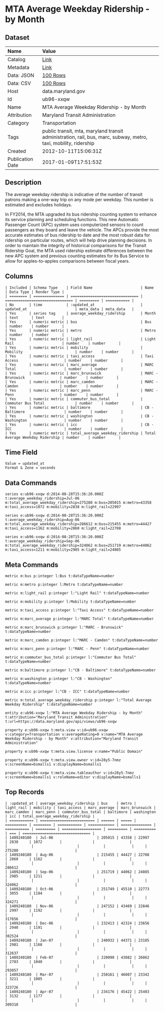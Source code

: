 # MTA Average Weekday Ridership - by Month

## Dataset

| Name | Value |
| :--- | :---- |
| Catalog | [Link](https://catalog.data.gov/dataset/mta-average-weekday-ridership-by-month) |
| Metadata | [Link](https://data.maryland.gov/api/views/ub96-xxqw) |
| Data: JSON | [100 Rows](https://data.maryland.gov/api/views/ub96-xxqw/rows.json?max_rows=100) |
| Data: CSV | [100 Rows](https://data.maryland.gov/api/views/ub96-xxqw/rows.csv?max_rows=100) |
| Host | data.maryland.gov |
| Id | ub96-xxqw |
| Name | MTA Average Weekday Ridership - by Month |
| Attribution | Maryland Transit Administration |
| Category | Transportation |
| Tags | public transit, mta, maryland transit administration, rail, bus, marc, subway, metro, taxi, mobility, ridership |
| Created | 2012-10-11T15:06:31Z |
| Publication Date | 2017-01-09T17:51:53Z |

## Description

The average weekday ridership is indicative of the number of transit patrons making a one-way trip on any mode per weekday. This number is estimated and excludes holidays.

In FY2014, the MTA  upgraded its bus ridership counting system to enhance its service planning and scheduling functions. This new Automatic Passenger Count (APC) system uses computerized sensors to count passengers as they board and leave the vehicle. The APCs provide the most accurate estimates of bus ridership to date and the most robust data for ridership on particular routes, which will help drive planning decisions. In order to maintain the integrity of historical comparisons for the Transit Ridership Goal, the MTA used ridership estimate differences between the new APC system and previous counting estimates for its Bus Service to allow for apples-to-apples comparisons between fiscal years.

## Columns

```ls
| Included | Schema Type    | Field Name                      | Name                            | Data Type | Render Type |
| ======== | ============== | =============================== | =============================== | ========= | =========== |
| No       | time           | :updated_at                     | updated_at                      | meta_data | meta_data   |
| Yes      | series tag     | average_weekday_ridership       | Month                           | text      | text        |
| Yes      | numeric metric | bus                             | Bus                             | number    | number      |
| Yes      | numeric metric | metro                           | Metro                           | number    | number      |
| Yes      | numeric metric | light_rail                      | Light Rail                      | number    | number      |
| Yes      | numeric metric | mobility                        | Mobility                        | number    | number      |
| Yes      | numeric metric | taxi_access                     | Taxi Access                     | number    | number      |
| Yes      | numeric metric | marc_average                    | MARC Total                      | number    | number      |
| Yes      | numeric metric | marc_brunswick                  | MARC - Brunswick                | number    | number      |
| Yes      | numeric metric | marc_camden                     | MARC - Camden                   | number    | number      |
| Yes      | numeric metric | marc_penn                       | MARC - Penn                     | number    | number      |
| Yes      | numeric metric | commuter_bus_total              | Commuter Bus Total              | number    | number      |
| Yes      | numeric metric | baltimore                       | CB - Baltimore                  | number    | number      |
| Yes      | numeric metric | washington                      | CB - Washington                 | number    | number      |
| Yes      | numeric metric | icc                             | CB - ICC                        | number    | number      |
| Yes      | numeric metric | total_average_weekday_ridership | Total Average Weekday Ridership | number    | number      |
```

## Time Field

```ls
Value = updated_at
Format & Zone = seconds
```

## Data Commands

```ls
series e:ub96-xxqw d:2014-08-28T15:36:20.000Z t:average_weekday_ridership=Jul-06 m:total_average_weekday_ridership=275280 m:bus=205015 m:metro=43358 m:taxi_access=1072 m:mobility=2838 m:light_rail=22997

series e:ub96-xxqw d:2014-08-28T15:36:20.000Z t:average_weekday_ridership=Aug-06 m:total_average_weekday_ridership=286612 m:bus=215455 m:metro=44427 m:taxi_access=1162 m:mobility=2860 m:light_rail=22708

series e:ub96-xxqw d:2014-08-28T15:36:20.000Z t:average_weekday_ridership=Sep-06 m:total_average_weekday_ridership=324062 m:bus=251719 m:metro=44062 m:taxi_access=1211 m:mobility=2985 m:light_rail=24085
```

## Meta Commands

```ls
metric m:bus p:integer l:Bus t:dataTypeName=number

metric m:metro p:integer l:Metro t:dataTypeName=number

metric m:light_rail p:integer l:"Light Rail" t:dataTypeName=number

metric m:mobility p:integer l:Mobility t:dataTypeName=number

metric m:taxi_access p:integer l:"Taxi Access" t:dataTypeName=number

metric m:marc_average p:integer l:"MARC Total" t:dataTypeName=number

metric m:marc_brunswick p:integer l:"MARC - Brunswick" t:dataTypeName=number

metric m:marc_camden p:integer l:"MARC - Camden" t:dataTypeName=number

metric m:marc_penn p:integer l:"MARC - Penn" t:dataTypeName=number

metric m:commuter_bus_total p:integer l:"Commuter Bus Total" t:dataTypeName=number

metric m:baltimore p:integer l:"CB - Baltimore" t:dataTypeName=number

metric m:washington p:integer l:"CB - Washington" t:dataTypeName=number

metric m:icc p:integer l:"CB - ICC" t:dataTypeName=number

metric m:total_average_weekday_ridership p:integer l:"Total Average Weekday Ridership" t:dataTypeName=number

entity e:ub96-xxqw l:"MTA Average Weekday Ridership - by Month" t:attribution="Maryland Transit Administration" t:url=https://data.maryland.gov/api/views/ub96-xxqw

property e:ub96-xxqw t:meta.view v:id=ub96-xxqw v:category=Transportation v:averageRating=0 v:name="MTA Average Weekday Ridership - by Month" v:attribution="Maryland Transit Administration"

property e:ub96-xxqw t:meta.view.license v:name="Public Domain"

property e:ub96-xxqw t:meta.view.owner v:id=28y5-7nmz v:screenName=bsmalls1 v:displayName=bsmalls1

property e:ub96-xxqw t:meta.view.tableauthor v:id=28y5-7nmz v:screenName=bsmalls1 v:roleName=editor v:displayName=bsmalls1
```

## Top Records

```ls
| :updated_at | average_weekday_ridership | bus    | metro | light_rail | mobility | taxi_access | marc_average | marc_brunswick | marc_camden | marc_penn | commuter_bus_total | baltimore | washington | icc | total_average_weekday_ridership | 
| =========== | ========================= | ====== | ===== | ========== | ======== | =========== | ============ | ============== | =========== | ========= | ================== | ========= | ========== | === | =============================== | 
| 1409240180  | Jul-06                    | 205015 | 43358 | 22997      | 2838     | 1072        |              |                |             |           |                    |           |            |     | 275280                          | 
| 1409240180  | Aug-06                    | 215455 | 44427 | 22708      | 2860     | 1162        |              |                |             |           |                    |           |            |     | 286612                          | 
| 1409240180  | Sep-06                    | 251719 | 44062 | 24085      | 2985     | 1211        |              |                |             |           |                    |           |            |     | 324062                          | 
| 1409240180  | Oct-06                    | 251749 | 45510 | 22773      | 3055     | 1184        |              |                |             |           |                    |           |            |     | 324271                          | 
| 1409240180  | Nov-06                    | 247152 | 43469 | 22846      | 2997     | 1192        |              |                |             |           |                    |           |            |     | 317656                          | 
| 1409240180  | Dec-06                    | 232413 | 42324 | 23656      | 2940     | 1191        |              |                |             |           |                    |           |            |     | 302524                          | 
| 1409240180  | Jan-07                    | 240932 | 44371 | 23185      | 2981     | 1168        |              |                |             |           |                    |           |            |     | 312637                          | 
| 1409240180  | Feb-07                    | 220090 | 43082 | 26062      | 2783     | 1040        |              |                |             |           |                    |           |            |     | 293057                          | 
| 1409240180  | Mar-07                    | 250161 | 46007 | 23342      | 3211     | 1005        |              |                |             |           |                    |           |            |     | 323726                          | 
| 1409240180  | Apr-07                    | 234176 | 45422 | 25403      | 3132     | 1177        |              |                |             |           |                    |           |            |     | 309310                          | 
```